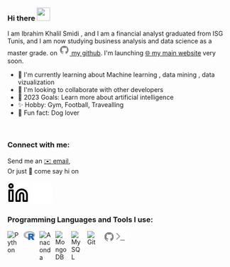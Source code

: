 ### Hi there <img src="https://c.tenor.com/Wx9IEmZZXSoAAAAi/hi.gif" width="30px" height="30px">

I am Ibrahim Khalil Smidi , and I am a financial analyst graduated from ISG Tunis, and I am now studying business analysis and data science as a master grade.<!---a Master&apos;s student in Digital Marketing at the&nbsp;🏛&nbsp;Higher Institute Of Management Of Tunis.--> <!--I am a Photographer, Video Editor and Front-End Developer. You can find some of my work--> <!---on [<img alt="Codepen" width="24px" src="./img/codepen.svg" /> my codepen](https://codepen.io/houssem-lachtar) and of course, here--> on [<img alt="Github" width="24px" src="./img/github.svg" /> my github](https://github.com/Ibrahim-Smidi). I&apos;m launching [🌐 my main website](#) very soon. 

- 🌱 I&apos;m currently learning about Machine learning , data mining , data vizualization
- 👯 I&apos;m looking to collaborate with other developers
- 🥅 2023 Goals: Learn more about artificial intelligence 
- ✨ Hobby: Gym, Football, Travealling
- 🐾 Fun fact: Dog lover 
<br />

### Connect with me:

Send me an [✉️ email](mailto:smidibrahim@gmail.com),<br> Or just 💬&nbsp;come say hi on<br><br>
[![Linkedin](./img/linkedin-light.svg)](https://www.linkedin.com/in/smidi-ibrahim-khalil-488369a6/#gh-light-mode-only)
[![Linkedin](./img/linkedin-dark.svg)](https://www.linkedin.com/in/smidi-ibrahim-khalil-488369a6/#gh-dark-mode-only)


### Programming Languages and Tools I use: <br />


<img align="left" alt="Python" width="26px" src="https://cdn.jsdelivr.net/gh/devicons/devicon/icons/python/python-original.svg" style="padding-right:10px;" />
<img align="left" alt="R" width="26px" src="./img/R.svg" style="padding-right:10px;" />
<img align="left" alt="Anaconda" width="26px" src="https://cdn.jsdelivr.net/gh/devicons/devicon/icons/anaconda/anaconda-original.svg" style="padding-right:10px;" />
<img align="left" alt="MongoDB" width="26px" src="https://cdn.jsdelivr.net/gh/devicons/devicon/icons/mongodb/mongodb-original.svg" style="padding-right:10px;" />
<img align="left" alt="MySQL" width="26px" src="https://cdn.jsdelivr.net/gh/devicons/devicon/icons/mysql/mysql-original.svg" style="padding-right:10px;" />
<img align="left" alt="Git" width="26px" src="https://cdn.jsdelivr.net/gh/devicons/devicon/icons/git/git-original.svg" style="padding-right:10px;" />
<img align="left" alt="Github" width="26px" src="./img/github.svg" />
<img align="left" alt="Terminal" width="26px" src="./img/terminal.svg" />

<!--<br />
<br />
<br />

<table align="center">
      <tr>
        <td width="100%" align="center">
          <a href="https://personal-projects-inky.vercel.app">View Latest Projects</a>
        </td>
      </tr>
 </table> -->

